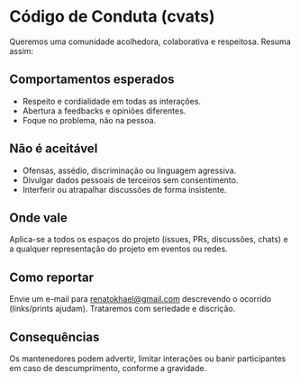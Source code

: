 # Código de Conduta (cvats)

Queremos uma comunidade acolhedora, colaborativa e respeitosa. Resuma assim:

## Comportamentos esperados
- Respeito e cordialidade em todas as interações.
- Abertura a feedbacks e opiniões diferentes.
- Foque no problema, não na pessoa.

## Não é aceitável
- Ofensas, assédio, discriminação ou linguagem agressiva.
- Divulgar dados pessoais de terceiros sem consentimento.
- Interferir ou atrapalhar discussões de forma insistente.

## Onde vale
Aplica-se a todos os espaços do projeto (issues, PRs, discussões, chats) e a qualquer representação do projeto em eventos ou redes.

## Como reportar
Envie um e-mail para renatokhael@gmail.com descrevendo o ocorrido (links/prints ajudam). Trataremos com seriedade e discrição.

## Consequências
Os mantenedores podem advertir, limitar interações ou banir participantes em caso de descumprimento, conforme a gravidade.
